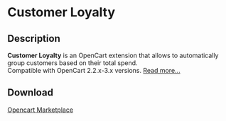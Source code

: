 # Customer Loyalty

## Description
**Customer Loyalty** is an OpenCart extension that allows to automatically group customers based on their total spend.  
Compatible with OpenCart 2.2.x-3.x versions.
[Read more...](./module/README.md)

## Download
[Opencart Marketplace](https://www.opencart.com/index.php?route=marketplace/extension/info&extension_id=42646)
